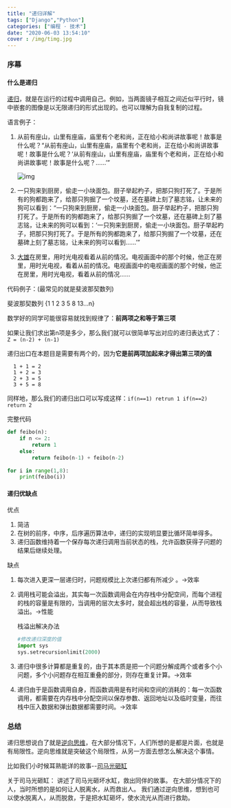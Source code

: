 ```yaml
---
title: "递归详解"
tags: ["Django","Python"]
categories: ["编程 · 技术"]
date: "2020-06-03 13:54:10"
cover : /img/timg.jpg
---
```


### 序幕

#### 什么是递归

[递归](https://baike.baidu.com/item/%E9%80%92%E5%BD%92)，就是在运行的过程中调用自己。例如，当两面镜子相互之间近似平行时，镜中嵌套的图像是以无限递归的形式出现的。也可以理解为自我复制的过程。

语言例子：

1. 从前有座山，山里有座庙，庙里有个老和尚，正在给小和尚讲故事呢！故事是什么呢？“从前有座山，山里有座庙，庙里有个老和尚，正在给小和尚讲故事呢！故事是什么呢？‘从前有座山，山里有座庙，庙里有个老和尚，正在给小和尚讲故事呢！故事是什么呢？……’”

   ![img](https://pic3.zhimg.com/v2-83e505b87aa8ea31a36c33a01e816599_r.jpg)

2. 一只狗来到厨房，偷走一小块面包。厨子举起杓子，把那只狗打死了。于是所有的狗都跑来了，给那只狗掘了一个坟墓，还在墓碑上刻了墓志铭，让未来的狗可以看到：“一只狗来到厨房，偷走一小块面包。厨子举起杓子，把那只狗打死了。于是所有的狗都跑来了，给那只狗掘了一个坟墓，还在墓碑上刻了墓志铭，让未来的狗可以看到：‘一只狗来到厨房，偷走一小块面包。厨子举起杓子，把那只狗打死了。于是所有的狗都跑来了，给那只狗掘了一个坟墓，还在墓碑上刻了墓志铭，让未来的狗可以看到……’”

3. [大雄](https://baike.baidu.com/item/%E9%87%8E%E6%AF%94%E5%A4%A7%E9%9B%84)在房里，用时光电视看着从前的情况。电视画面中的那个时候，他正在房里，用时光电视，看着从前的情况。电视画面中的电视画面的那个时候，他正在房里，用时光电视，看着从前的情况……

   

代码例子：(最常见的就是斐波那契数列)

斐波那契数列 {1 1 2 3 5 8 13...n}

数学好的同学可能很容易就找到规律了：**前两项之和等于第三项**

如果让我们求出第n项是多少，那么我们就可以很简单写出对应的递归表达式了：`Z = (n-2) + (n-1)`

递归出口在本题目是需要有两个的，因为**它是前两项加起来才得出第三项的值**

```
  1 + 1 = 2
  1 + 2 = 3
  2 + 3 = 5
  3 + 5 = 8
```



同样地，那么我们的递归出口可以写成这样：`if(n==1) retrun 1 if(n==2) return 2`

完整代码

```python
def feibo(n):
	if n <= 2:
		return 1
	else:
		return feibo(n-1) + feibo(n-2)
    
for i in range(1,8):
	print(feibo(i))
```

#### 递归优缺点

优点

1.  简洁
2. 在树的前序，中序，后序遍历算法中，递归的实现明显要比循环简单得多。
3. 递归函数维持着一个保存每次递归调用当前状态的栈，允许函数获得子问题的结果后继续处理。

缺点

1. 每次进入更深一层递归时，问题规模比上次递归都有所减少 。->效率

2. 调用栈可能会溢出，其实每一次函数调用会在内存栈中分配空间，而每个进程的栈的容量是有限的，当调用的层次太多时，就会超出栈的容量，从而导致栈溢出。->性能

   栈溢出解决办法

   ```python
   #修改递归深度的值
   import sys
   sys.setrecursionlimit(2000)
   ```

   

3. 递归中很多计算都是重复的，由于其本质是把一个问题分解成两个或者多个小问题，多个小问题存在相互重叠的部分，则存在重复计算。->效率

4. 递归由于是函数调用自身，而函数调用是有时间和空间的消耗的：每一次函数调用，都需要在内存栈中分配空间以保存参数、返回地址以及临时变量，而往栈中压入数据和弹出数据都需要时间。->效率

### 总结

递归思想说白了就是[逆向思维](https://baike.baidu.com/item/%E9%80%86%E5%90%91%E6%80%9D%E7%BB%B4)，在大部分情况下，人们所想的是都是片面，也就是有局限性。逆向思维就是突破这个局限性，从另一方面去想怎么解决这个事情。

比如我们小时候耳熟能详的故事--[司马光砸缸](https://baike.baidu.com/item/%E5%8F%B8%E9%A9%AC%E5%85%89%E7%A0%B8%E7%BC%B8/10072914)

关于司马光砸缸：
讲述了司马光砸坏水缸，救出同伴的故事。
在大部分情况下的人，当时所想的是如何让人脱离水，从而救出人。
我们通过逆向思维，想到也可以使水脱离人，从而脱救，于是把水缸砸坏，使水流光从而进行救助。